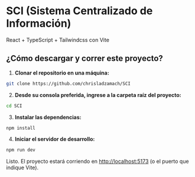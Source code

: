 # SCI (Sistema Centralizado de Información)
React + TypeScript + Tailwindcss con Vite

## ¿Cómo descargar y correr este proyecto?

1. **Clonar el repositorio en una máquina:**

```bash
git clone https://github.com/chrisladzamach/SCI
```

2. **Desde su consola preferida, ingrese a la carpeta raíz del proyecto:**

```bash
cd SCI
```

3. **Instalar las dependencias:**

```bash
npm install
```

4. **Iniciar el servidor de desarrollo:**

```bash
npm run dev
```

Listo. El proyecto estará corriendo en [http://localhost:5173](http://localhost:5173) (o el puerto que indique Vite).
